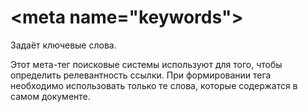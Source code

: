 <!DOCTYPE html>
<html>
  <head>
    <meta charset="utf-8">
    <title>Ключевые слова</title>
    <meta name="keywords" content="классы, стили, свойства">
    <link rel="stylesheet" href="style.css">
  </head>
  <body>
    <h1>&lt;meta name="keywords"&gt;</h1>
    <p>Задаёт ключевые слова.</p>
    <p>Этот мета-тег поисковые системы используют для того, чтобы определить релевантность ссылки. При формировании тега необходимо использовать только те слова, которые содержатся в самом документе.</p>
  </body>
</html>
